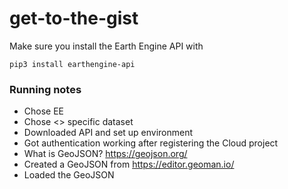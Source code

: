 # get-to-the-gist

Make sure you install the Earth Engine API with 

```
pip3 install earthengine-api
```

### Running notes

- Chose EE
- Chose <> specific dataset
- Downloaded API and set up environment
- Got authentication working after registering the Cloud project
- What is GeoJSON? https://geojson.org/
- Created a GeoJSON from https://editor.geoman.io/
- Loaded the GeoJSON
